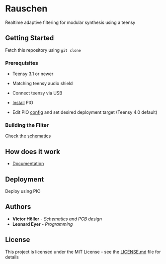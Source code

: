 # Rauschen

Realtime adaptive filtering for modular synthesis using a teensy

## Getting Started

Fetch this repository using ```git clone ```

### Prerequisites

* Teensy 3.1 or newer

* Matching teensy audio shield

* Connect teensy via USB

* [Install](https://platformio.org/platformio-ide) PIO

* Edit PIO [config](platformio.ini) and set desired deployment target (Teensy 4.0 default)

### Building the Filter

Check the [schematics](hardware/Filter_V0.2.sch)

<!-- ### Installing

A step by step series of examples that tell you how to get a development env running

Say what the step will be

```
Give the example
```

And repeat

```
until finished
```

End with an example of getting some data out of the system or using it for a little demo -->

<!-- ## Running the tests

Explain how to run the automated tests for this system -->

<!-- ### Break down into end to end tests

Explain what these tests test and why

```
Give an example
```

### And coding style tests

Explain what these tests test and why

```
Give an example
``` -->

## How does it work
* [Documentation](https://leonardeyer.github.io/rauschen/)


## Deployment

Deploy using PIO

## Authors

* **Victor Höller** - *Schematics and PCB design*
* **Leonard Eyer** - *Programming*

## License

This project is licensed under the MIT License - see the [LICENSE.md](LICENSE.md) file for details

<!-- ## Acknowledgments

* Hat tip to anyone whose code was used
* Inspiration
* etc -->
